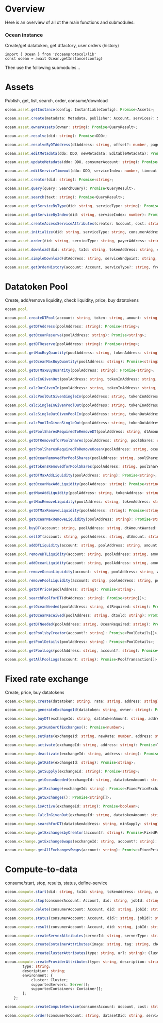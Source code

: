 # Overview

Here is an overview of all ot the main functions and submodules:

### Ocean instance

Create/get datatoken, get dtfactory, user orders (history)

```
import { Ocean } from '@oceanprotocol/lib'
const ocean = await Ocean.getInstance(config)
```

Then use the following submodules...

# Assets

Publish, get, list, search, order, consume/download

```Typescript
ocean.asset.getInstance(config: InstantiableConfig): Promise<Assets>;
```

```Typescript
ocean.asset.create(metadata: Metadata, publisher: Account, services?: Service[], dtAddress?: string, cap?: string, name?: string, symbol?: string, providerUri?: string): SubscribablePromise<CreateProgressStep, DDO>;
```

```Typescript
ocean.asset.ownerAssets(owner: string): Promise<QueryResult>;
```

```Typescript
ocean.asset.resolve(did: string): Promise<DDO>;
```

```Typescript
ocean.asset.resolveByDTAddress(dtAddress: string, offset?: number, page?: number, sort?: number): Promise<DDO[]>;
```

```Typescript
ocean.asset.editMetadata(ddo: DDO, newMetadata: EditableMetadata): Promise<DDO>;
```

```Typescript
ocean.asset.updateMetadata(ddo: DDO, consumerAccount: string): Promise<TransactionReceipt>;
```

```Typescript
ocean.asset.editServiceTimeout(ddo: DDO, serviceIndex: number, timeout: number): Promise<DDO>;
```

```Typescript
ocean.asset.creator(did: string): Promise<string>;
```

```Typescript
ocean.asset.query(query: SearchQuery): Promise<QueryResult>;
```

```Typescript
ocean.asset.search(text: string): Promise<QueryResult>;
```

```Typescript
ocean.asset.getServiceByType(did: string, serviceType: string): Promise<Service>;
```

```Typescript
ocean.asset.getServiceByIndex(did: string, serviceIndex: number): Promise<Service>;
```

```Typescript
ocean.asset.createAccessServiceAttributes(creator: Account, cost: string, datePublished: string, timeout?: number, providerUri?: string): Promise<ServiceAccess>;
```

```Typescript
ocean.asset.initialize(did: string, serviceType: string, consumerAddress: string, serviceIndex: number, serviceEndpoint: string): Promise<any>;
```

```Typescript
ocean.asset.order(did: string, serviceType: string, payerAddress: string, serviceIndex?: number, mpAddress?: string, consumerAddress?: string, searchPreviousOrders?: boolean): Promise<string>;
```

```Typescript
ocean.asset.download(did: string, txId: string, tokenAddress: string, consumerAccount: Account, destination: string): Promise<string | true>;
```

```Typescript
ocean.asset.simpleDownload(dtAddress: string, serviceEndpoint: string, txId: string, account: string): Promise<string>;
```

```Typescript
ocean.asset.getOrderHistory(account: Account, serviceType?: string, fromBlock?: number): Promise<Order[]>;
```

# Datatoken Pool

Create, add/remove liquidity, check liquidity, price, buy datatokens

```Typescript
ocean.pool.
```

```Typescript
ocean.pool.createDTPool(account: string, token: string, amount: string, weight: string, fee: string): Promise<string>;
```

```Typescript
ocean.pool.getDTAddress(poolAddress: string): Promise<string>;
```

```Typescript
ocean.pool.getOceanReserve(poolAddress: string): Promise<string>;
```

```Typescript
ocean.pool.getDTReserve(poolAddress: string): Promise<string>;
```

```Typescript
ocean.pool.getMaxBuyQuantity(poolAddress: string, tokenAddress: string): Promise<string>;
```

```Typescript
ocean.pool.getOceanMaxBuyQuantity(poolAddress: string): Promise<string>;
```

```Typescript
ocean.pool.getDTMaxBuyQuantity(poolAddress: string): Promise<string>;
```

```Typescript
ocean.pool.calcInGivenOut(poolAddress: string, tokenInAddress: string, tokenOutAddress: string, tokenOutAmount: string): Promise<string>;
```

```Typescript
ocean.pool.calcOutGivenIn(poolAddress: string, tokenInAddress: string, tokenOutAddress: string, tokenInAmount: string): Promise<string>;
```

```Typescript
ocean.pool.calcPoolOutGivenSingleIn(poolAddress: string, tokenInAddress: string, tokenInAmount: string): Promise<string>;
```

```Typescript
ocean.pool.calcSingleInGivenPoolOut(poolAddress: string, tokenInAddress: string, poolShares: string): Promise<string>;
```

```Typescript
ocean.pool.calcSingleOutGivenPoolIn(poolAddress: string, tokenOutAddress: string, poolShares: string): Promise<string>;
```

```Typescript
ocean.pool.calcPoolInGivenSingleOut(poolAddress: string, tokenOutAddress: string, tokenOutAmount: string): Promise<string>;
```

```Typescript
ocean.pool.getPoolSharesRequiredToRemoveDT(poolAddress: string, dtAmount: string): Promise<string>;
```

```Typescript
ocean.pool.getDTRemovedforPoolShares(poolAddress: string, poolShares: string): Promise<string>;
```

```Typescript
ocean.pool.getPoolSharesRequiredToRemoveOcean(poolAddress: string, oceanAmount: string): Promise<string>;
```

```Typescript
ocean.pool.getOceanRemovedforPoolShares(poolAddress: string, poolShares: string): Promise<string>;
```

```Typescript
ocean.pool.getTokensRemovedforPoolShares(poolAddress: string, poolShares: string): Promise<TokensReceived>;
```

```Typescript
ocean.pool.getDTMaxAddLiquidity(poolAddress: string): Promise<string>;
```

```Typescript
ocean.pool.getOceanMaxAddLiquidity(poolAddress: string): Promise<string>;
```

```Typescript
ocean.pool.getMaxAddLiquidity(poolAddress: string, tokenAddress: string): Promise<string>;
```

```Typescript
ocean.pool.getMaxRemoveLiquidity(poolAddress: string, tokenAddress: string): Promise<string>;
```

```Typescript
ocean.pool.getDTMaxRemoveLiquidity(poolAddress: string): Promise<string>;
```

```Typescript
ocean.pool.getOceanMaxRemoveLiquidity(poolAddress: string): Promise<string>;
```

```Typescript
ocean.pool.buyDT(account: string, poolAddress: string, dtAmountWanted: string, maxOceanAmount: string, maxPrice?: string): Promise<TransactionReceipt>;
```

```Typescript
ocean.pool.sellDT(account: string, poolAddress: string, dtAmount: string, oceanAmountWanted: string, maxPrice?: string): Promise<TransactionReceipt>;
```

```Typescript
ocean.pool.addDTLiquidity(account: string, poolAddress: string, amount: string): Promise<TransactionReceipt>;
```

```Typescript
ocean.pool.removeDTLiquidity(account: string, poolAddress: string, amount: string, maximumPoolShares: string): Promise<TransactionReceipt>;
```

```Typescript
ocean.pool.addOceanLiquidity(account: string, poolAddress: string, amount: string): Promise<TransactionReceipt>;
```

```Typescript
ocean.pool.removeOceanLiquidity(account: string, poolAddress: string, amount: string, maximumPoolShares: string): Promise<TransactionReceipt>;
```

```Typescript
ocean.pool.removePoolLiquidity(account: string, poolAddress: string, poolShares: string, minDT?: string, minOcean?: string): Promise<TransactionReceipt>;
```

```Typescript
ocean.pool.getDTPrice(poolAddress: string): Promise<string>;
```

```Typescript
ocean.pool.searchPoolforDT(dtAddress: string): Promise<string[]>;
```

```Typescript
ocean.pool.getOceanNeeded(poolAddress: string, dtRequired: string): Promise<string>;
```

```Typescript
ocean.pool.getOceanReceived(poolAddress: string, dtSold: string): Promise<string>;
```

```Typescript
ocean.pool.getDTNeeded(poolAddress: string, OceanRequired: string): Promise<string>;
```

```Typescript
ocean.pool.getPoolsbyCreator(account?: string): Promise<PoolDetails[]>;
```

```Typescript
ocean.pool.getPoolDetails(poolAddress: string): Promise<PoolDetails>;
```

```Typescript
ocean.pool.getPoolLogs(poolAddress: string, account?: string): Promise<PoolTransaction[]>;
```

```Typescript
ocean.pool.getAllPoolLogs(account: string): Promise<PoolTransaction[]>;
```

# Fixed rate exchange

Create, price, buy datatokens

```Typescript
ocean.exchange.create(datatoken: string, rate: string, address: string): Promise<string>;
```

```Typescript
ocean.exchange.generateExchangeId(datatoken: string, owner: string): Promise<string>;
```

```Typescript
ocean.exchange.buyDT(exchangeId: string, datatokenAmount: string, address: string): Promise<TransactionReceipt>;
```

```Typescript
ocean.exchange.getNumberOfExchanges(): Promise<number>;
```

```Typescript
ocean.exchange.setRate(exchangeId: string, newRate: number, address: string): Promise<TransactionReceipt>;
```

```Typescript
ocean.exchange.activate(exchangeId: string, address: string): Promise<TransactionReceipt>;
```

```Typescript
ocean.exchange.deactivate(exchangeId: string, address: string): Promise<TransactionReceipt>;
```

```Typescript
ocean.exchange.getRate(exchangeId: string): Promise<string>;
```

```Typescript
ocean.exchange.getSupply(exchangeId: string): Promise<string>;
```

```Typescript
ocean.exchange.getOceanNeeded(exchangeId: string, datatokenAmount: string): Promise<string>;
```

```Typescript
ocean.exchange.getExchange(exchangeId: string): Promise<FixedPriceExchange>;
```

```Typescript
ocean.exchange.getExchanges(): Promise<string[]>;
```

```Typescript
ocean.exchange.isActive(exchangeId: string): Promise<boolean>;
```

```Typescript
ocean.exchange.CalcInGivenOut(exchangeId: string, datatokenAmount: string): Promise<string>;
```

```Typescript
ocean.exchange.searchforDT(datatokenAddress: string, minSupply: string): Promise<FixedPriceExchange[]>;
```

```Typescript
ocean.exchange.getExchangesbyCreator(account?: string): Promise<FixedPriceExchange[]>;
```

```Typescript
ocean.exchange.getExchangeSwaps(exchangeId: string, account?: string): Promise<FixedPriceSwap[]>;
```

```Typescript
ocean.exchange.getAllExchangesSwaps(account: string): Promise<FixedPriceSwap[]>;
```

# Compute-to-data

consume/start, stop, results, status, define-service

```Typescript
ocean.compute.start(did: string, txId: string, tokenAddress: string, consumerAccount: Account, algorithmDid?: string, algorithmMeta?: MetadataAlgorithm, output?: Output, serviceIndex?: string, serviceType?: string, algorithmTransferTxId?: string, algorithmDataToken?: string): Promise<ComputeJob>;
```

```Typescript
ocean.compute.stop(consumerAccount: Account, did: string, jobId: string): Promise<ComputeJob>;
```

```Typescript
ocean.compute.delete(consumerAccount: Account, did: string, jobId: string): Promise<ComputeJob>;
```

```Typescript
ocean.compute.status(consumerAccount: Account, did?: string, jobId?: string): Promise<ComputeJob[]>;
```

```Typescript
ocean.compute.result(consumerAccount: Account, did: string, jobId: string): Promise<ComputeJob>;
```

```Typescript
ocean.compute.createServerAttributes(serverId: string, serverType: string, cost: string, cpu: string, gpu: string, memory: string, disk: string, maxExecutionTime: number): Server;
```

```Typescript
ocean.compute.createContainerAttributes(image: string, tag: string, checksum: string): Container;
```

```Typescript
ocean.compute.createClusterAttributes(type: string, url: string): Cluster;
```

```Typescript
ocean.compute.createProviderAttributes(type: string, description: string, cluster: Cluster, containers: Container[], servers: Server[]): {
        type: string;
        description: string;
        environment: {
            cluster: Cluster;
            supportedServers: Server[];
            supportedContainers: Container[];
        };
    };
```

```Typescript
ocean.compute.createComputeService(consumerAccount: Account, cost: string, datePublished: string, providerAttributes: any, computePrivacy?: ServiceComputePrivacy, timeout?: number, providerUri?: string): ServiceCompute;
```

```Typescript
ocean.compute.order(consumerAccount: string, datasetDid: string, serviceIndex: number, algorithmDid?: string, algorithmMeta?: MetadataAlgorithm, mpAddress?: string): SubscribablePromise<OrderProgressStep, string>;
```
